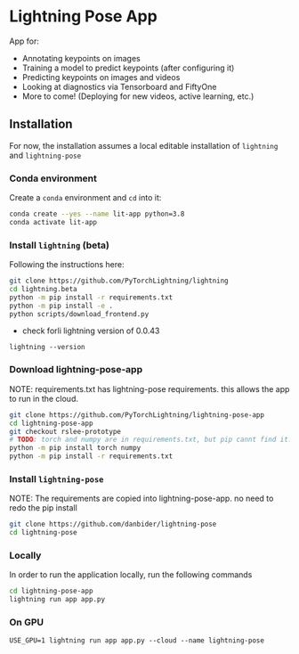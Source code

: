 # Lightning Pose App

App for:
* Annotating keypoints on images
* Training a model to predict keypoints (after configuring it)
* Predicting keypoints on images and videos
* Looking at diagnostics via Tensorboard and FiftyOne
* More to come! (Deploying for new videos, active learning, etc.)

## Installation
For now, the installation assumes a local editable installation of `lightning` and `lightning-pose` 

### Conda environment

Create a `conda` environment and `cd` into it:
```bash
conda create --yes --name lit-app python=3.8
conda activate lit-app
```

### Install `lightning` (beta)
Following the instructions here:

```bash
git clone https://github.com/PyTorchLightning/lightning
cd lightning.beta
python -m pip install -r requirements.txt
python -m pip install -e .
python scripts/download_frontend.py
```

- check forli lightning version of 0.0.43

```
lightning --version
```

### Download lightning-pose-app
NOTE: requirements.txt has lightning-pose requirements.  this allows the app to run in the cloud.
```bash
git clone https://github.com/PyTorchLightning/lightning-pose-app
cd lightning-pose-app
git checkout rslee-prototype
# TODO: torch and numpy are in requirements.txt, but pip cannt find it. so install first before the rest
python -m pip install torch numpy
python -m pip install -r requirements.txt
```



### Install `lightning-pose`
NOTE:  The requirements are copied into lightning-pose-app.  no need to redo the pip install

```bash
git clone https://github.com/danbider/lightning-pose
cd lightning-pose
```

### Locally

In order to run the application locally, run the following commands

```bash
cd lightning-pose-app
lightning run app app.py
```

### On GPU

```
USE_GPU=1 lightning run app app.py --cloud --name lightning-pose
```
